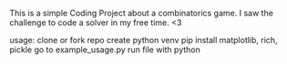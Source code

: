 This is a simple Coding Project about a combinatorics game. I saw the challenge to code a solver in my free time. <3

usage:
clone or fork repo 
create python venv 
pip install matplotlib, rich, pickle 
go to example_usage.py
run file with python 
